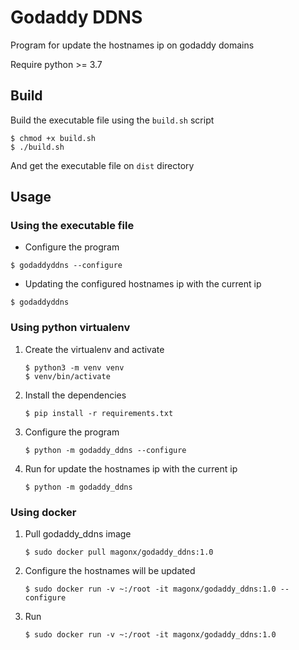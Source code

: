 # Godaddy DDNS
Program for update the hostnames ip on godaddy domains

Require python >= 3.7

## Build
Build the executable file using the ```build.sh``` script
```shell script
$ chmod +x build.sh
$ ./build.sh
```
And get the executable file on ```dist``` directory

## Usage
### Using the executable file
* Configure the program
```shell script
$ godaddyddns --configure
```
* Updating the configured hostnames ip with the current ip
```shell script
$ godaddyddns
```

### Using python virtualenv
1. Create the virtualenv and activate
    ```shell script
    $ python3 -m venv venv
    $ venv/bin/activate
    ```
2. Install the dependencies
    ```shell script
    $ pip install -r requirements.txt
    ```
3. Configure the program
    ```shell script
    $ python -m godaddy_ddns --configure
    ```
4. Run for update the hostnames ip with the current ip
    ```shell script
    $ python -m godaddy_ddns
    ```
### Using docker
1. Pull godaddy_ddns image
    ```shell script
    $ sudo docker pull magonx/godaddy_ddns:1.0
    ```
2. Configure the hostnames will be updated
    ```shell script
    $ sudo docker run -v ~:/root -it magonx/godaddy_ddns:1.0 --configure
    ```
3. Run
    ```shell script
    $ sudo docker run -v ~:/root -it magonx/godaddy_ddns:1.0
    ```
